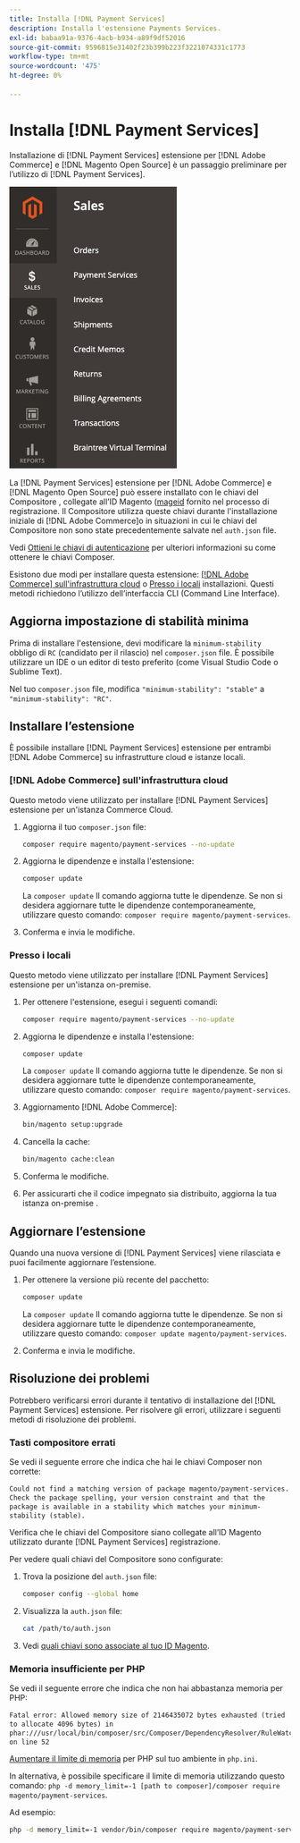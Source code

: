 ```yaml
---
title: Installa [!DNL Payment Services]
description: Installa l'estensione Payments Services.
exl-id: babaa91a-9376-4acb-b934-a89f9df52016
source-git-commit: 9596815e31402f23b399b223f3221074331c1773
workflow-type: tm+mt
source-wordcount: '475'
ht-degree: 0%

---
```


# Installa [!DNL Payment Services]

Installazione di [!DNL Payment Services] estensione per [!DNL Adobe Commerce] e [!DNL Magento Open Source] è un passaggio preliminare per l’utilizzo di [!DNL Payment Services].

![[!DNL Payment Services] vista amministratore dell&#39;estensione](assets/admin-view.png)

La [!DNL Payment Services] estensione per [!DNL Adobe Commerce] e [!DNL Magento Open Source] può essere installato con le chiavi del Compositore , collegate all’ID Magento ([mageid](https://devdocs.magento.com/marketplace/sellers/profile-personal.html#field-descriptions) fornito nel processo di registrazione. Il Compositore utilizza queste chiavi durante l&#39;installazione iniziale di [!DNL Adobe Commerce]o in situazioni in cui le chiavi del Compositore non sono state precedentemente salvate nel `auth.json` file.

Vedi [Ottieni le chiavi di autenticazione](https://devdocs.magento.com/guides/v2.4/install-gde/prereq/connect-auth.html) per ulteriori informazioni su come ottenere le chiavi Composer.

Esistono due modi per installare questa estensione: [[!DNL Adobe Commerce] sull&#39;infrastruttura cloud](install.md#adobe-commerce-on-cloud-infrastructure) o [Presso i locali](install.md#on-premises) installazioni. Questi metodi richiedono l’utilizzo dell’interfaccia CLI (Command Line Interface).

## Aggiorna impostazione di stabilità minima

Prima di installare l&#39;estensione, devi modificare la `minimum-stability` obbligo di `RC` (candidato per il rilascio) nel `composer.json` file. È possibile utilizzare un IDE o un editor di testo preferito (come Visual Studio Code o Sublime Text).

Nel tuo `composer.json` file, modifica `"minimum-stability": "stable"` a `"minimum-stability": "RC"`.

## Installare l’estensione

È possibile installare [!DNL Payment Services] estensione per entrambi [!DNL Adobe Commerce] su infrastrutture cloud e istanze locali.

### [!DNL Adobe Commerce] sull&#39;infrastruttura cloud

Questo metodo viene utilizzato per installare [!DNL Payment Services] estensione per un&#39;istanza Commerce Cloud.

1. Aggiorna il tuo `composer.json` file:

   ```bash
   composer require magento/payment-services --no-update
   ```

1. Aggiorna le dipendenze e installa l&#39;estensione:

   ```bash
   composer update
   ```

   La `composer update` Il comando aggiorna tutte le dipendenze. Se non si desidera aggiornare tutte le dipendenze contemporaneamente, utilizzare questo comando: `composer require magento/payment-services`.

1. Conferma e invia le modifiche.

### Presso i locali

Questo metodo viene utilizzato per installare [!DNL Payment Services] estensione per un&#39;istanza on-premise.

1. Per ottenere l&#39;estensione, esegui i seguenti comandi:

   ```bash
   composer require magento/payment-services --no-update
   ```

1. Aggiorna le dipendenze e installa l&#39;estensione:

   ```bash
   composer update
   ```

   La `composer update` Il comando aggiorna tutte le dipendenze. Se non si desidera aggiornare tutte le dipendenze contemporaneamente, utilizzare questo comando: `composer require magento/payment-services`.

1. Aggiornamento [!DNL Adobe Commerce]:

   ```bash
   bin/magento setup:upgrade
   ```

1. Cancella la cache:

   ```bash
   bin/magento cache:clean
   ```

1. Conferma le modifiche.
1. Per assicurarti che il codice impegnato sia distribuito, aggiorna la tua istanza on-premise .

## Aggiornare l’estensione

Quando una nuova versione di [!DNL Payment Services] viene rilasciata e puoi facilmente aggiornare l’estensione.

1. Per ottenere la versione più recente del pacchetto:

   ```bash
   composer update
   ```

   La `composer update` Il comando aggiorna tutte le dipendenze. Se non si desidera aggiornare tutte le dipendenze contemporaneamente, utilizzare questo comando: `composer update magento/payment-services`.

1. Conferma e invia le modifiche.

## Risoluzione dei problemi

Potrebbero verificarsi errori durante il tentativo di installazione del [!DNL Payment Services] estensione. Per risolvere gli errori, utilizzare i seguenti metodi di risoluzione dei problemi.

### Tasti compositore errati

Se vedi il seguente errore che indica che hai le chiavi Composer non corrette:

```terminal
Could not find a matching version of package magento/payment-services. Check the package spelling, your version constraint and that the package is available in a stability which matches your minimum-stability (stable).
```

Verifica che le chiavi del Compositore siano collegate all’ID Magento utilizzato durante [!DNL Payment Services] registrazione.

Per vedere quali chiavi del Compositore sono configurate:

1. Trova la posizione del `auth.json` file:

   ```bash
   composer config --global home
   ```

1. Visualizza la `auth.json` file:

   ```bash
   cat /path/to/auth.json
   ```

1. Vedi [quali chiavi sono associate al tuo ID Magento](https://devdocs.magento.com/guides/v2.4/install-gde/prereq/connect-auth.html).

### Memoria insufficiente per PHP

Se vedi il seguente errore che indica che non hai abbastanza memoria per PHP:

```terminal
Fatal error: Allowed memory size of 2146435072 bytes exhausted (tried to allocate 4096 bytes) in phar:///usr/local/bin/composer/src/Composer/DependencyResolver/RuleWatchGraph.php on line 52
```

[Aumentare il limite di memoria](https://devdocs.magento.com/cloud/project/magento-app-php-ini.html#increase-php-memory-limit) per PHP sul tuo ambiente in `php.ini`.

In alternativa, è possibile specificare il limite di memoria utilizzando questo comando: `php -d memory_limit=-1 [path to composer]/composer require magento/payment-services`.

Ad esempio:

```bash
php -d memory_limit=-1 vendor/bin/composer require magento/payment-services
```
